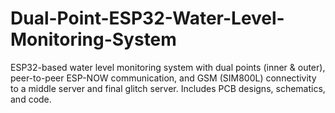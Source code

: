 # Dual-Point-ESP32-Water-Level-Monitoring-System
 ESP32-based water level monitoring system with dual points (inner &amp; outer), peer-to-peer ESP-NOW communication, and GSM (SIM800L) connectivity to a middle server and final glitch server. Includes PCB designs, schematics, and code.
